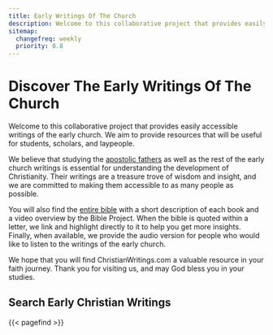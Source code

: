 ```yaml
---
title: Early Writings Of The Church
description: Welcome to this collaborative project that provides easily accessible writings of the early church.
sitemap:
  changefreq: weekly
  priority: 0.8
---
```

# Discover The Early Writings Of The Church

Welcome to this collaborative project that provides easily accessible writings of the early church. We aim to provide resources that will be useful for students, scholars, and laypeople.

We believe that studying the [apostolic fathers](/apostolic-fathers/) as well as the rest of the early church writings is essential for understanding the development of Christianity. Their writings are a treasure trove of wisdom and insight, and we are committed to making them accessible to as many people as possible.

You will also find the [entire bible](/bible/) with a short description of each book and a video overview by the Bible Project. When the bible is quoted within a letter, we link and highlight directly to it to help you get more insights. Finally, when available, we provide the audio version for people who would like to listen to the writings of the early church.

We hope that you will find ChristianWritings.com a valuable resource in your faith journey. Thank you for visiting us, and may God bless you in your studies.

## Search Early Christian Writings
{{< pagefind >}}